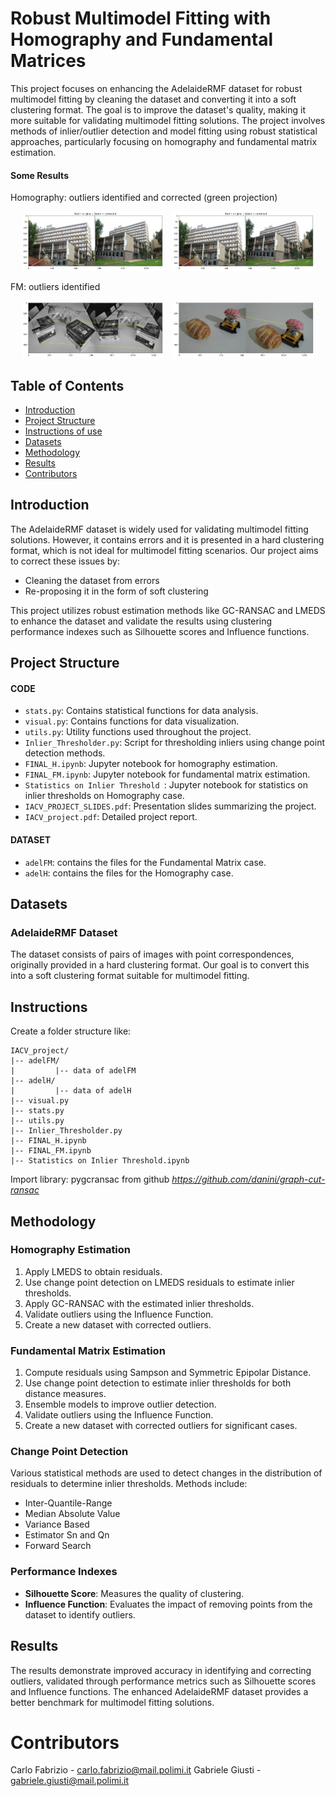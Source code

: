 # Robust Multimodel Fitting with Homography and Fundamental Matrices

This project focuses on enhancing the AdelaideRMF dataset for robust multimodel fitting by cleaning the dataset and converting it into a soft clustering format. The goal is to improve the dataset's quality, making it more suitable for validating multimodel fitting solutions. The project involves methods of inlier/outlier detection and model fitting using robust statistical approaches, particularly focusing on homography and fundamental matrix estimation.

#### Some Results
Homography: outliers identified and corrected (green projection)
<p align="center">
  <img src="Images/H corr 4(1).png" alt="example" width="45%" style="margin-right:10px;"/>
  <img src="Images/H corr 3(1).png" alt="Unhealthy leaf example" width="45%"/>
</p>
FM: outliers identified
<p align="center">
  <img src="Images/IACV FUND 2(1).png" alt="Data augmentation example" width="45%" style="margin-right:10px;"/>
  <img src="Images/IACV FUND 1(1).png" alt="Model prediction example" width="45%"/>
</p>

## Table of Contents

- [Introduction](#introduction)
- [Project Structure](#project-structure)
- [Instructions of use](#instructions)
- [Datasets](#datasets)
- [Methodology](#methodology)
- [Results](#results)
- [Contributors](#contributors)

## Introduction

The AdelaideRMF dataset is widely used for validating multimodel fitting solutions. However, it contains errors and it is presented in a hard clustering format, which is not ideal for multimodel fitting scenarios. Our project aims to correct these issues by:
- Cleaning the dataset from errors
- Re-proposing it in the form of soft clustering

This project utilizes robust estimation methods like GC-RANSAC and LMEDS to enhance the dataset and validate the results using clustering performance indexes such as Silhouette scores and Influence functions.

## Project Structure
#### CODE
- `stats.py`: Contains statistical functions for data analysis.
- `visual.py`: Contains functions for data visualization.
- `utils.py`: Utility functions used throughout the project.
- `Inlier_Thresholder.py`: Script for thresholding inliers using change point detection methods.
- `FINAL_H.ipynb`: Jupyter notebook for homography estimation.
- `FINAL_FM.ipynb`: Jupyter notebook for fundamental matrix estimation.
- `Statistics on Inlier Threshold `: Jupyter notebook for statistics on inlier thresholds on Homography case.
- `IACV_PROJECT_SLIDES.pdf`: Presentation slides summarizing the project.
- `IACV_project.pdf`: Detailed project report.
#### DATASET
- `adelFM`: contains the files for the Fundamental Matrix case.
- `adelH`: contains the files for the Homography case.

## Datasets

### AdelaideRMF Dataset

The dataset consists of pairs of images with point correspondences, originally provided in a hard clustering format. Our goal is to convert this into a soft clustering format suitable for multimodel fitting.
## Instructions
Create a folder structure like:
```plaintext
IACV_project/
|-- adelFM/
|         |-- data of adelFM
|-- adelH/
|         |-- data of adelH
|-- visual.py
|-- stats.py
|-- utils.py
|-- Inlier_Thresholder.py
|-- FINAL_H.ipynb
|-- FINAL_FM.ipynb
|-- Statistics on Inlier Threshold.ipynb
```

Import library: pygcransac from github *https://github.com/danini/graph-cut-ransac*


## Methodology

### Homography Estimation

1. Apply LMEDS to obtain residuals.
2. Use change point detection on LMEDS residuals to estimate inlier thresholds.
3. Apply GC-RANSAC with the estimated inlier thresholds.
4. Validate outliers using the Influence Function.
5. Create a new dataset with corrected outliers.

### Fundamental Matrix Estimation

1. Compute residuals using Sampson and Symmetric Epipolar Distance.
2. Use change point detection to estimate inlier thresholds for both distance measures.
3. Ensemble models to improve outlier detection.
4. Validate outliers using the Influence Function.
5. Create a new dataset with corrected outliers for significant cases.

### Change Point Detection

Various statistical methods are used to detect changes in the distribution of residuals to determine inlier thresholds. Methods include:
- Inter-Quantile-Range
- Median Absolute Value
- Variance Based
- Estimator Sn and Qn
- Forward Search

### Performance Indexes

- **Silhouette Score**: Measures the quality of clustering.
- **Influence Function**: Evaluates the impact of removing points from the dataset to identify outliers.

## Results

The results demonstrate improved accuracy in identifying and correcting outliers, validated through performance metrics such as Silhouette scores and Influence functions. The enhanced AdelaideRMF dataset provides a better benchmark for multimodel fitting solutions.



# Contributors
Carlo Fabrizio - carlo.fabrizio@mail.polimi.it
Gabriele Giusti - gabriele.giusti@mail.polimi.it
